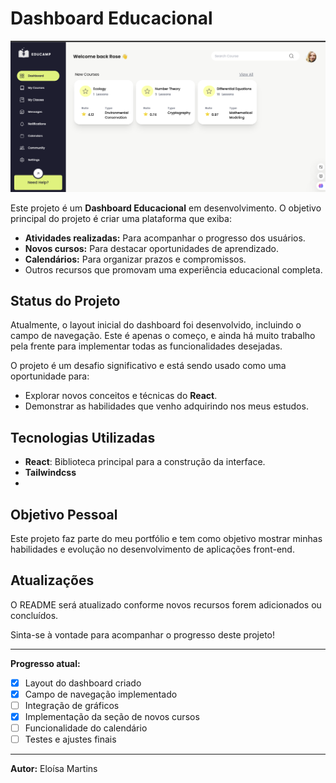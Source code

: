 # Dashboard Educacional

![Imagem do projeto](./midia/image.png)  

Este projeto é um **Dashboard Educacional** em desenvolvimento. O objetivo principal do projeto é criar uma plataforma que exiba:  

- **Atividades realizadas:** Para acompanhar o progresso dos usuários.  
- **Novos cursos:** Para destacar oportunidades de aprendizado.  
- **Calendários:** Para organizar prazos e compromissos.  
- Outros recursos que promovam uma experiência educacional completa.

## Status do Projeto  
Atualmente, o layout inicial do dashboard foi desenvolvido, incluindo o campo de navegação. Este é apenas o começo, e ainda há muito trabalho pela frente para implementar todas as funcionalidades desejadas.  

O projeto é um desafio significativo e está sendo usado como uma oportunidade para:  
- Explorar novos conceitos e técnicas do **React**.  
- Demonstrar as habilidades que venho adquirindo nos meus estudos.  

## Tecnologias Utilizadas  
- **React**: Biblioteca principal para a construção da interface.  
- **Tailwindcss**
- 
## Objetivo Pessoal  
Este projeto faz parte do meu portfólio e tem como objetivo mostrar minhas habilidades e evolução no desenvolvimento de aplicações front-end.  

## Atualizações  
O README será atualizado conforme novos recursos forem adicionados ou concluídos.  

Sinta-se à vontade para acompanhar o progresso deste projeto!  

---  
**Progresso atual:**  
- [x] Layout do dashboard criado  
- [x] Campo de navegação implementado  
- [ ] Integração de gráficos 
- [x] Implementação da seção de novos cursos  
- [ ] Funcionalidade do calendário  
- [ ] Testes e ajustes finais  

---  
**Autor:** Eloísa Martins  

